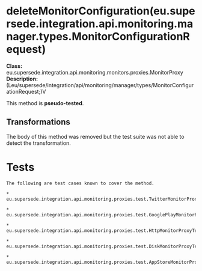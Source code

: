 # deleteMonitorConfiguration(eu.supersede.integration.api.monitoring.manager.types.MonitorConfigurationRequest)

**Class:** eu.supersede.integration.api.monitoring.monitors.proxies.MonitorProxy
**Description:** (Leu/supersede/integration/api/monitoring/manager/types/MonitorConfigurationRequest;)V

This method is **pseudo-tested**.


## Transformations

The body of this method was removed but the test suite was not able to detect the transformation.


# Tests
    The following are test cases known to cover the method.

    * eu.supersede.integration.api.monitoring.proxies.test.TwitterMonitorProxyTest.eu.supersede.integration.api.monitoring.proxies.test.TwitterMonitorProxyTest 

    * eu.supersede.integration.api.monitoring.proxies.test.GooglePlayMonitorProxyTest.eu.supersede.integration.api.monitoring.proxies.test.GooglePlayMonitorProxyTest 

    * eu.supersede.integration.api.monitoring.proxies.test.HttpMonitorProxyTest.eu.supersede.integration.api.monitoring.proxies.test.HttpMonitorProxyTest 

    * eu.supersede.integration.api.monitoring.proxies.test.DiskMonitorProxyTest.eu.supersede.integration.api.monitoring.proxies.test.DiskMonitorProxyTest 

    * eu.supersede.integration.api.monitoring.proxies.test.AppStoreMonitorProxyTest.eu.supersede.integration.api.monitoring.proxies.test.AppStoreMonitorProxyTest 

